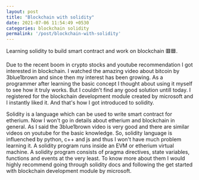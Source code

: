 ```yaml
---
layout: post
title: "Blockchain with solidity"
date: 2021-07-06 11:54:49 +0530
categories: blockchain solidity
permalink: '/post/blockchain-with-solidity'
---
```


Learning solidity to build smart contract and work on blockchain 🟥🟦.

Due to the recent boom in crypto stocks and youtube recommendation I got interested in blockchain. I watched the amazing video about bitcoin by 3blue1brown and since then my interest has been growing. As a programmer after learning the basic concept I thought about using it myself to see how it truly works. But I couldn't find any good solution untill today. I registered for the blockchain development module created by microsoft and I instantly liked it. And that's how I got introduced to solidity.

Solidity is a language which can be used to write smart contract for etherium. Now I won't go in details about etherium and blockchain in general. As I said the 3blue1brown video is very good and there are similar videos on youtube for the basic knowledge. So, solidity language is influenched by python, c++ and js and thus I won't have much problem learning it. A solidity program runs inside an EVM or etherium virtual machine. A solidity program consists of pragma directives, state variables, functions and events at the very least. To know more about them I would highly recommend going through solidity docs and following the get started with blockchain development module by microsoft.
